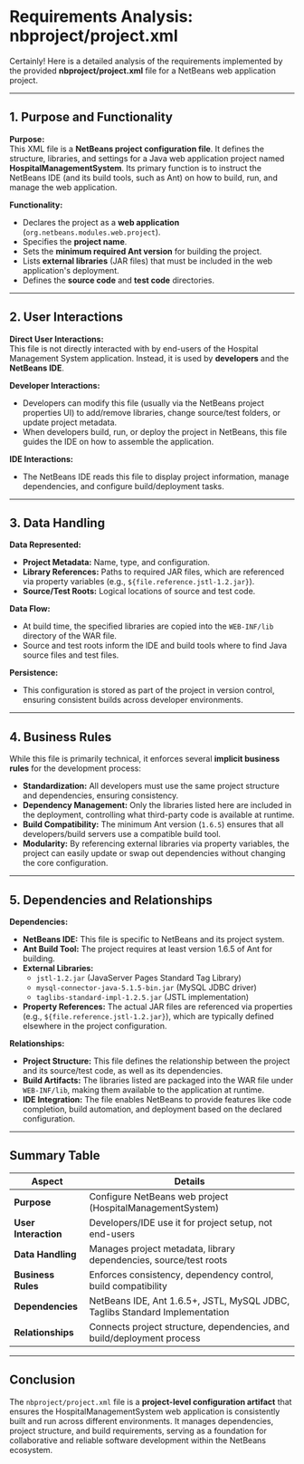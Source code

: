 # Requirements Analysis: nbproject/project.xml

Certainly! Here is a detailed analysis of the requirements implemented by the provided **nbproject/project.xml** file for a NetBeans web application project.

---

## 1. Purpose and Functionality

**Purpose:**  
This XML file is a **NetBeans project configuration file**. It defines the structure, libraries, and settings for a Java web application project named **HospitalManagementSystem**. Its primary function is to instruct the NetBeans IDE (and its build tools, such as Ant) on how to build, run, and manage the web application.

**Functionality:**
- Declares the project as a **web application** (`org.netbeans.modules.web.project`).
- Specifies the **project name**.
- Sets the **minimum required Ant version** for building the project.
- Lists **external libraries** (JAR files) that must be included in the web application's deployment.
- Defines the **source code** and **test code** directories.

---

## 2. User Interactions

**Direct User Interactions:**  
This file is not directly interacted with by end-users of the Hospital Management System application. Instead, it is used by **developers** and the **NetBeans IDE**.

**Developer Interactions:**
- Developers can modify this file (usually via the NetBeans project properties UI) to add/remove libraries, change source/test folders, or update project metadata.
- When developers build, run, or deploy the project in NetBeans, this file guides the IDE on how to assemble the application.

**IDE Interactions:**
- The NetBeans IDE reads this file to display project information, manage dependencies, and configure build/deployment tasks.

---

## 3. Data Handling

**Data Represented:**
- **Project Metadata:** Name, type, and configuration.
- **Library References:** Paths to required JAR files, which are referenced via property variables (e.g., `${file.reference.jstl-1.2.jar}`).
- **Source/Test Roots:** Logical locations of source and test code.

**Data Flow:**
- At build time, the specified libraries are copied into the `WEB-INF/lib` directory of the WAR file.
- Source and test roots inform the IDE and build tools where to find Java source files and test files.

**Persistence:**
- This configuration is stored as part of the project in version control, ensuring consistent builds across developer environments.

---

## 4. Business Rules

While this file is primarily technical, it enforces several **implicit business rules** for the development process:

- **Standardization:** All developers must use the same project structure and dependencies, ensuring consistency.
- **Dependency Management:** Only the libraries listed here are included in the deployment, controlling what third-party code is available at runtime.
- **Build Compatibility:** The minimum Ant version (`1.6.5`) ensures that all developers/build servers use a compatible build tool.
- **Modularity:** By referencing external libraries via property variables, the project can easily update or swap out dependencies without changing the core configuration.

---

## 5. Dependencies and Relationships

**Dependencies:**
- **NetBeans IDE:** This file is specific to NetBeans and its project system.
- **Ant Build Tool:** The project requires at least version 1.6.5 of Ant for building.
- **External Libraries:**  
  - `jstl-1.2.jar` (JavaServer Pages Standard Tag Library)
  - `mysql-connector-java-5.1.5-bin.jar` (MySQL JDBC driver)
  - `taglibs-standard-impl-1.2.5.jar` (JSTL implementation)
- **Property References:** The actual JAR files are referenced via properties (e.g., `${file.reference.jstl-1.2.jar}`), which are typically defined elsewhere in the project configuration.

**Relationships:**
- **Project Structure:** This file defines the relationship between the project and its source/test code, as well as its dependencies.
- **Build Artifacts:** The libraries listed are packaged into the WAR file under `WEB-INF/lib`, making them available to the application at runtime.
- **IDE Integration:** The file enables NetBeans to provide features like code completion, build automation, and deployment based on the declared configuration.

---

## **Summary Table**

| Aspect                | Details                                                                                   |
|-----------------------|-------------------------------------------------------------------------------------------|
| **Purpose**           | Configure NetBeans web project (HospitalManagementSystem)                                 |
| **User Interaction**  | Developers/IDE use it for project setup, not end-users                                    |
| **Data Handling**     | Manages project metadata, library dependencies, source/test roots                         |
| **Business Rules**    | Enforces consistency, dependency control, build compatibility                             |
| **Dependencies**      | NetBeans IDE, Ant 1.6.5+, JSTL, MySQL JDBC, Taglibs Standard Implementation               |
| **Relationships**     | Connects project structure, dependencies, and build/deployment process                    |

---

## **Conclusion**

The `nbproject/project.xml` file is a **project-level configuration artifact** that ensures the HospitalManagementSystem web application is consistently built and run across different environments. It manages dependencies, project structure, and build requirements, serving as a foundation for collaborative and reliable software development within the NetBeans ecosystem.